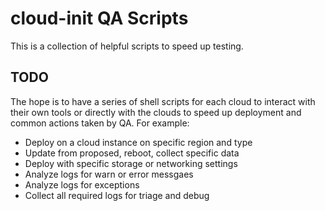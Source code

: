 # cloud-init QA Scripts

This is a collection of helpful scripts to speed up testing.

## TODO

The hope is to have a series of shell scripts for each cloud to interact
with their own tools or directly with the clouds to speed up deployment
and common actions taken by QA. For example:

 * Deploy on a cloud instance on specific region and type
 * Update from proposed, reboot, collect specific data
 * Deploy with specific storage or networking settings
 * Analyze logs for warn or error messgaes
 * Analyze logs for exceptions
 * Collect all required logs for triage and debug
